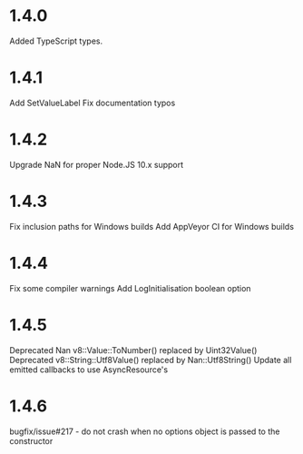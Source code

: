 # 1.4.0

Added TypeScript types.

# 1.4.1
Add SetValueLabel
Fix documentation typos

# 1.4.2
Upgrade NaN for proper Node.JS 10.x support

# 1.4.3
Fix inclusion paths for Windows builds
Add AppVeyor CI for Windows builds

# 1.4.4
Fix some compiler warnings
Add LogInitialisation boolean option

# 1.4.5
Deprecated Nan v8::Value::ToNumber() replaced by Uint32Value()
Deprecated v8::String::Utf8Value() replaced by Nan::Utf8String()
Update all emitted callbacks to use AsyncResource's

# 1.4.6 
bugfix/issue#217 - do not crash when no options object is passed to the constructor

